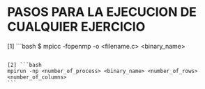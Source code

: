 # PASOS PARA LA EJECUCION DE CUALQUIER EJERCICIO

[1] ```bash
$ mpicc -fopenmp -o <filename.c> <binary_name>

````

[2] ```bash
mpirun -np <number_of_process> <binary_name> <number_of_rows> <number_of_columns>
```
